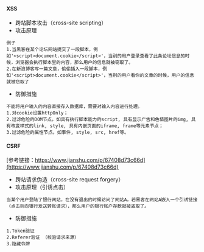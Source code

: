 #### XSS
- 跨站脚本攻击（cross-site scripting）
- 攻击原理

```
例子
1.当黑客在某个论坛网站提交了一段脚本，例如'<script>document.cookie</script>'，当别的用户登录查看了此条论坛信息的时候，浏览器会执行脚本里的内容，那么用户的信息就被窃取了。
2.在新浪博客写一篇文章，偷偷插入一段脚本，例如'<script>document.cookie</script>'，当别的用户看你的文章的时候，用户的信息就被窃取了
```

- 防御措施

```
不能将用户输入的内容直接存入数据库，需要对输入内容进行处理。
1.对cookie设置httpOnly；
2.过滤危险的DOM节点。如具有执行脚本能力的script, 具有显示广告和色情图片的img, 具有改变样式的link, style, 具有内嵌页面的iframe, frame等元素节点；
3.过滤危险的属性节点。如事件, style, src, href等。
```

    
#### CSRF
[参考链接：https://www.jianshu.com/p/67408d73c66d](https://www.jianshu.com/p/67408d73c66d)
- 跨站请求伪造（cross-site request forgery）
- 攻击原理（引诱点击）

```
当某个用户登陆了银行网站，在没有退出的时候访问了网站A，若黑客在网站A嵌入一个引诱链接（点击则向银行发送转账请求），那么用户的银行账户存款就被盗取了。
```

- 防御措施

```
1.Token验证 
2.Referer验证 （校验请求来源）
3.隐藏令牌
```
